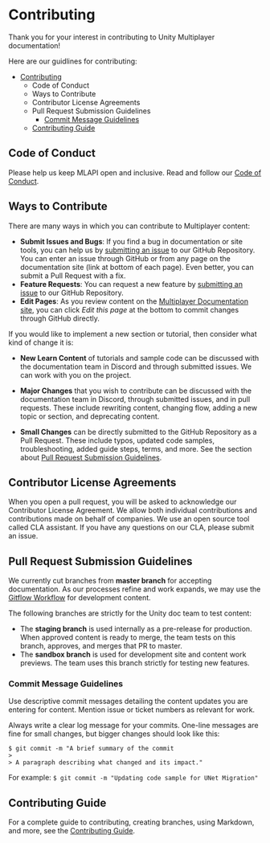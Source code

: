 # Contributing

Thank you for your interest in contributing to Unity Multiplayer documentation!

Here are our guidlines for contributing:

* [Contributing](#contributing)
  * [<a name="coc"></a> Code of Conduct](#-code-of-conduct)
  * [<a name="ways"></a> Ways to Contribute](#-ways-to-contribute)
  * [<a name="cla"></a> Contributor License Agreements](#-contributor-license-agreements)
  * [<a name="submit-pr"></a> Pull Request Submission Guidelines](#-pull-request-submission-guidelines)
    * [Commit Message Guidelines](#commit-message-guidelines)
  * [Contributing Guide](#contributing-guide)

## <a name="coc"></a> Code of Conduct

Please help us keep MLAPI open and inclusive. Read and follow our [Code of Conduct](CODE_OF_CONDUCT.md).

## <a name="ways"></a> Ways to Contribute

There are many ways in which you can contribute to Multiplayer content:

* **Submit Issues and Bugs**: If you find a bug in documentation or site tools, you can help us by [submitting an issue](https://github.com/Unity-Technologies/com.unity.multiplayer.docs/issues/new?assignees=&labels=type%3Abug&template=bug_report.md&title=) to our GitHub Repository. You can enter an issue through GitHub or from any page on the documentation site (link at bottom of each page). Even better, you can submit a Pull Request with a fix.
* **Feature Requests**: You can request a new feature by [submitting an issue](https://github.com/Unity-Technologies/com.unity.multiplayer.docs/issues/new?assignees=&labels=type%3Afeature&template=feature_request.md&title=) to our GitHub Repository. 
* **Edit Pages**: As you review content on the [Multiplayer Documentation site](https://docs-multiplayer.unity3d.com/), you can click *Edit this page* at the bottom to commit changes through GitHub directly.

If you would like to implement a new section or tutorial, then consider what kind of change it is:

* **New Learn Content** of tutorials and sample code can be discussed with the documentation team in Discord and through submitted issues. We can work with you on the project.

* **Major Changes** that you wish to contribute can be discussed with the documentation team in Discord, through submitted issues, and in pull requests. These include rewriting content, changing flow, adding a new topic or section, and deprecating content.

* **Small Changes** can be directly submitted to the GitHub Repository as a Pull Request. These include typos, updated code samples, troubleshooting, added guide steps, terms, and more. See the section about [Pull Request Submission Guidelines](#submit-pr).

## <a name="cla"></a> Contributor License Agreements

When you open a pull request, you will be asked to acknowledge our Contributor License Agreement. We allow both individual contributions and contributions made on behalf of companies. We use an open source tool called CLA assistant. If you have any questions on our CLA, please submit an issue.

## <a name="submit-pr"></a> Pull Request Submission Guidelines

We currently cut branches from **master branch** for accepting documentation. As our processes refine and work expands, we may use the [Gitflow Workflow](https://www.atlassian.com/git/tutorials/comparing-workflows/gitflow-workflow) for development content.

The following branches are strictly for the Unity doc team to test content:

* The **staging branch** is used internally as a pre-release for production. When approved content is ready to merge, the team tests on this branch, approves, and merges that PR to master.
* The **sandbox branch** is used for development site and content work previews. The team uses this branch strictly for testing new features.

### Commit Message Guidelines

Use descriptive commit messages detailing the content updates you are entering for content. Mention issue or ticket numbers as relevant for work.

Always write a clear log message for your commits. One-line messages are fine for small changes, but bigger changes should look like this:

    $ git commit -m "A brief summary of the commit
    > 
    > A paragraph describing what changed and its impact."

For example: `$ git commit -m "Updating code sample for UNet Migration"`

## Contributing Guide

For a complete guide to contributing, creating branches, using Markdown, and more, see the [Contributing Guide](https://github.com/Unity-Technologies/com.unity.multiplayer.docs/wiki).